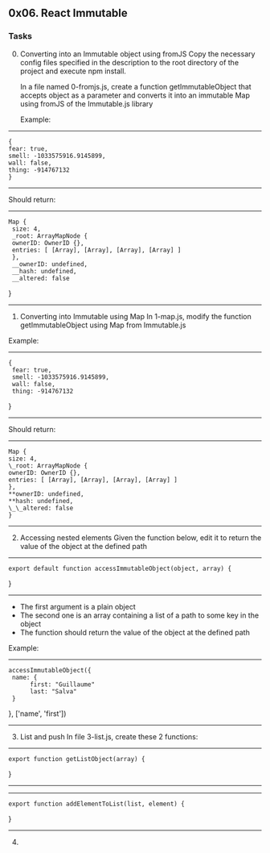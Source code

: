 ## 0x06. React Immutable

### Tasks

0. Converting into an Immutable object using fromJS
   Copy the necessary config files specified in the description to the root directory of the project and execute npm install.

   In a file named 0-fromjs.js, create a function getImmutableObject that accepts object as a parameter and converts it into an immutable Map using fromJS of the Immutable.js library

   Example:

---

    {
    fear: true,
    smell: -1033575916.9145899,
    wall: false,
    thing: -914767132
    }

---

Should return:

---

    Map {
     size: 4,
     _root: ArrayMapNode {
     ownerID: OwnerID {},
     entries: [ [Array], [Array], [Array], [Array] ]
     },
     __ownerID: undefined,
     __hash: undefined,
     __altered: false

}

---

1. Converting into Immutable using Map
   In 1-map.js, modify the function getImmutableObject using Map from Immutable.js

Example:

---

    {
     fear: true,
     smell: -1033575916.9145899,
     wall: false,
     thing: -914767132

}

---

Should return:

---

    Map {
    size: 4,
    \_root: ArrayMapNode {
    ownerID: OwnerID {},
    entries: [ [Array], [Array], [Array], [Array] ]
    },
    **ownerID: undefined,
    **hash: undefined,
    \_\_altered: false
    }

---

2. Accessing nested elements
   Given the function below, edit it to return the value of the object at the defined path

---

    export default function accessImmutableObject(object, array) {

}

---

- The first argument is a plain object
- The second one is an array containing a list of a path to some key in the object
- The function should return the value of the object at the defined path

Example:

---

    accessImmutableObject({
     name: {
          first: "Guillaume"
          last: "Salva"
     }

}, ['name', 'first'])

---

3. List and push
   In file 3-list.js, create these 2 functions:

---

    export function getListObject(array) {

}

---

---

    export function addElementToList(list, element) {

}

---

4.
